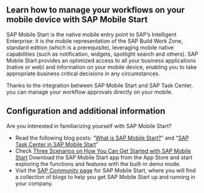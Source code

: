 ## Learn how to manage your workflows on your mobile device with SAP Mobile Start

SAP Mobile Start is the native mobile entry point to SAP’s Intelligent Enterprise: it is the mobile representation of the SAP Build Work Zone, standard edition (which is a prerequisite), leveraging mobile native capabilities (such as notification, widgets, spotlight search and others). SAP Mobile Start provides an optimized access to all your business applications (native or web) and information on your mobile device, enabling you to take appropriate business critical decisions in any circumstances.

Thanks to the integration between SAP Mobile Start and SAP Task Center, you can manage your workflow approvals directly on your mobile.

## Configuration and additional information

Are you interested in familiarizing yourself with SAP Mobile Start?

- Read the following blog posts: “[What is SAP Mobile Start?](https://blogs.sap.com/2021/08/18/what-is-sap-mobile-start/)” and “[SAP Task Center in SAP Mobile Start](https://blogs.sap.com/2021/12/01/sap-task-center-is-now-available-in-sap-mobile-start/)”
- Check [Three Scenarios on How You Can Get Started with SAP Mobile Start](https://blogs.sap.com/2021/09/03/three-scenarios-on-how-you-can-get-started-on-sap-mobile-start/)
Download the SAP Mobile Start app from the App Store and start exploring the functions and features with the built-in demo mode.
- Visit the [SAP Community page](https://community.sap.com/topics/mobile-experience/start) for SAP Mobile Start, where you will find a collection of blogs to help you get SAP Mobile Start up and running in your company.

